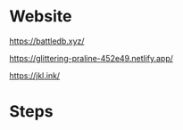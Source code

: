 # Website

https://battledb.xyz/

https://glittering-praline-452e49.netlify.app/ 

https://jkl.ink/ 



# Steps 

